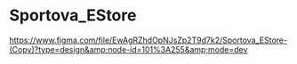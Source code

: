 # Sportova_EStore
https://www.figma.com/file/EwAgRZhdOpNJsZp2T9d7k2/Sportova_EStore-(Copy)?type=design&amp;node-id=101%3A255&amp;mode=dev
